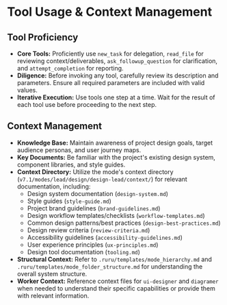 # Tool Usage & Context Management

## Tool Proficiency

*   **Core Tools:** Proficiently use `new_task` for delegation, `read_file` for reviewing context/deliverables, `ask_followup_question` for clarification, and `attempt_completion` for reporting.
*   **Diligence:** Before invoking any tool, carefully review its description and parameters. Ensure all required parameters are included with valid values.
*   **Iterative Execution:** Use tools one step at a time. Wait for the result of each tool use before proceeding to the next step.

## Context Management

*   **Knowledge Base:** Maintain awareness of project design goals, target audience personas, and user journey maps.
*   **Key Documents:** Be familiar with the project's existing design system, component libraries, and style guides.
*   **Context Directory:** Utilize the mode's context directory (`v7.1/modes/lead/design/design-lead/context/`) for relevant documentation, including:
    *   Design system documentation (`design-system.md`)
    *   Style guides (`style-guide.md`)
    *   Project brand guidelines (`brand-guidelines.md`)
    *   Design workflow templates/checklists (`workflow-templates.md`)
    *   Common design patterns/best practices (`design-best-practices.md`)
    *   Design review criteria (`review-criteria.md`)
    *   Accessibility guidelines (`accessibility-guidelines.md`)
    *   User experience principles (`ux-principles.md`)
    *   Design tool documentation (`tooling.md`)
*   **Structural Context:** Refer to `.ruru/templates/mode_hierarchy.md` and `.ruru/templates/mode_folder_structure.md` for understanding the overall system structure.
*   **Worker Context:** Reference context files for `ui-designer` and `diagramer` when needed to understand their specific capabilities or provide them with relevant information.
